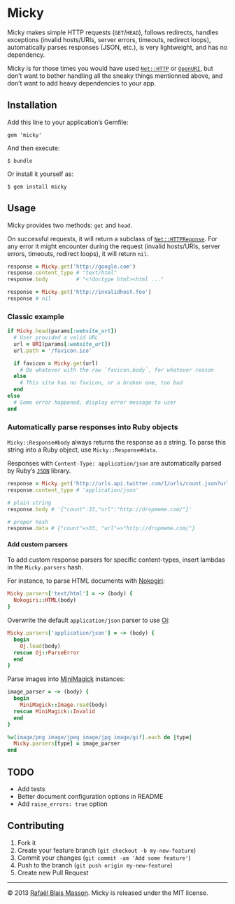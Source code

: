 # Micky

Micky makes simple HTTP requests (`GET`/`HEAD`), follows redirects, handles
exceptions (invalid hosts/URIs, server errors, timeouts, redirect loops),
automatically parses responses (JSON, etc.), is very lightweight, and has no
dependency.

Micky is for those times you would have used
[`Net::HTTP`](http://ruby-doc.org/stdlib/libdoc/net/http/rdoc/Net/HTTP.html‎)
or [`OpenURI`](http://ruby-doc.org/stdlib/libdoc/open-uri/rdoc/OpenURI.html),
but don’t want to bother handling all the sneaky things mentionned above, and
don’t want to add heavy dependencies to your app.

## Installation

Add this line to your application’s Gemfile:

    gem 'micky'

And then execute:

    $ bundle

Or install it yourself as:

    $ gem install micky

## Usage

Micky provides two methods: `get` and `head`.

On successful requests, it will return a subclass of
[`Net::HTTPReponse`](http://ruby-doc.org/stdlib/libdoc/net/http/rdoc/Net/HTTPResponse.html).
For any error it might encounter during the request (invalid hosts/URIs,
server errors, timeouts, redirect loops), it will return `nil`.

```ruby
response = Micky.get('http://google.com')
response.content_type # "text/html"
response.body         # "<!doctype html><html ..."

response = Micky.get('http://invalidhost.foo')
response # nil
```

### Classic example

```ruby
if Micky.head(params[:website_url])
  # User provided a valid URL
  url = URI(params[:website_url])
  url.path = '/favicon.ico'

  if favicon = Micky.get(url)
    # Do whatever with the raw `favicon.body`, for whatever reason
  else
    # This site has no favicon, or a broken one, too bad
  end
else
  # Some error happened, display error message to user
end
```

### Automatically parse responses into Ruby objects

`Micky::Response#body` always returns the response as a string. To parse this
string into a Ruby object, use `Micky::Response#data`.

Responses with `Content-Type: application/json` are automatically parsed by
Ruby’s [`JSON`](http://ruby-doc.org/stdlib/libdoc/json/rdoc/JSON.html) library.

```ruby
response = Micky.get('http://urls.api.twitter.com/1/urls/count.json?url=dropmeme.com')
response.content_type # 'application/json'

# plain string
response.body # '{"count":33,"url":"http://dropmeme.com/"}'

# proper hash
response.data # {"count"=>33, "url"=>"http://dropmeme.com/"}
```

#### Add custom parsers

To add custom response parsers for specific content-types, insert lambdas in
the `Micky.parsers` hash.

For instance, to parse HTML documents with [Nokogiri](http://nokogiri.org):

```ruby
Micky.parsers['text/html'] = -> (body) {
  Nokogiri::HTML(body)
}
```

Overwrite the default `application/json` parser to use
[Oj](http://github.com/ohler55/oj):

```ruby
Micky.parsers['application/json'] = -> (body) {
  begin
    Oj.load(body)
  rescue Oj::ParseError
  end
}
```

Parse images into [MiniMagick](https://github.com/minimagick/minimagick)
instances:

```ruby
image_parser = -> (body) {
  begin
    MiniMagick::Image.read(body)
  rescue MiniMagick::Invalid
  end
}

%w[image/png image/jpeg image/jpg image/gif].each do |type|
  Micky.parsers[type] = image_parser
end
```

## TODO

- Add tests
- Better document configuration options in README
- Add `raise_errors: true` option

## Contributing

1. Fork it
2. Create your feature branch (`git checkout -b my-new-feature`)
3. Commit your changes (`git commit -am 'Add some feature'`)
4. Push to the branch (`git push origin my-new-feature`)
5. Create new Pull Request

---

© 2013 [Rafaël Blais Masson](http://rafbm.com). Micky is released under the MIT license.
